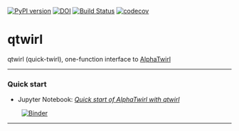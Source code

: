 [![PyPI version](https://badge.fury.io/py/qtwirl.svg)](https://badge.fury.io/py/qtwirl) [![DOI](https://zenodo.org/badge/DOI/10.5281/zenodo.1342743.svg)](https://doi.org/10.5281/zenodo.1342743) [![Build Status](https://travis-ci.org/alphatwirl/qtwirl.svg?branch=master)](https://travis-ci.org/alphatwirl/qtwirl) [![codecov](https://codecov.io/gh/alphatwirl/qtwirl/branch/master/graph/badge.svg)](https://codecov.io/gh/alphatwirl/qtwirl)

# qtwirl

qtwirl (quick-twirl), one-function interface to [AlphaTwirl](https://github.com/alphatwirl/alphatwirl)

***

### Quick start

- Jupyter Notebook: [*Quick start of AlphaTwirl with qtwirl*](https://github.com/alphatwirl/notebook-tutorial-2019-02)<br />

&nbsp;&nbsp;&nbsp;&nbsp;&nbsp;&nbsp;&nbsp;&nbsp;[![Binder](https://mybinder.org/badge_logo.svg)](https://mybinder.org/v2/gh/alphatwirl/notebook-tutorial-2019-02/master?filepath=tutorial_01.ipynb)

***
